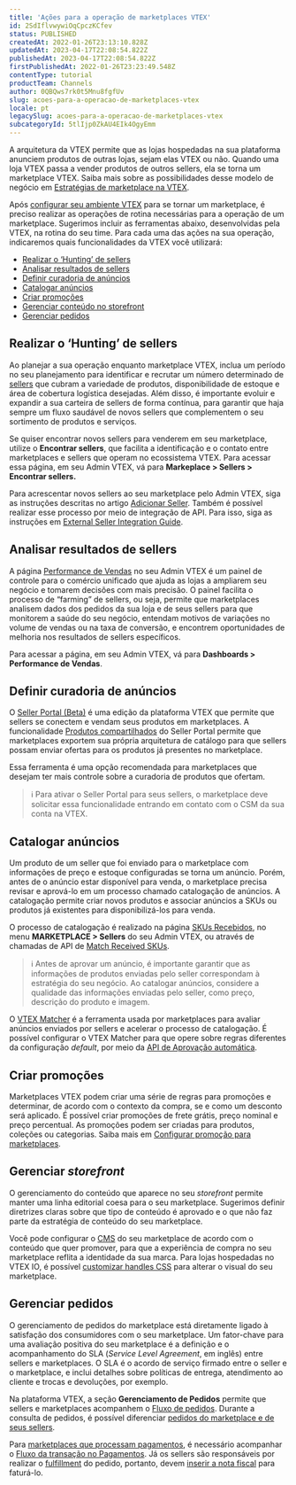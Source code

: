 ```yaml
---
title: 'Ações para a operação de marketplaces VTEX'
id: 2SdIflvwywiOqCpczKCfev
status: PUBLISHED
createdAt: 2022-01-26T23:13:10.828Z
updatedAt: 2023-04-17T22:08:54.822Z
publishedAt: 2023-04-17T22:08:54.822Z
firstPublishedAt: 2022-01-26T23:23:49.548Z
contentType: tutorial
productTeam: Channels
author: 0QBQws7rk0t5Mnu8fgfUv
slug: acoes-para-a-operacao-de-marketplaces-vtex
locale: pt
legacySlug: acoes-para-a-operacao-de-marketplaces-vtex
subcategoryId: 5tlIjp0ZkAU4EIk4OgyEmm
---
```


A arquitetura da VTEX permite que as lojas hospedadas na sua plataforma anunciem produtos de outras lojas, sejam elas VTEX ou não. Quando uma loja VTEX passa a vender produtos de outros sellers, ela se torna um marketplace VTEX. Saiba mais sobre as possibilidades desse modelo de negócio em [Estratégias de marketplace na VTEX](https://help.vtex.com/pt/tutorial/estrategias-de-marketplace-na-vtex--tutorials_402).

Após [configurar seu ambiente VTEX](https://help.vtex.com/pt/tutorial/configurar-marketplace-vtex--7splyp5MqIyt2Iyz5jsNzb) para se tornar um marketplace, é preciso realizar as operações de rotina necessárias para a operação de um marketplace. Sugerimos incluir as ferramentas abaixo, desenvolvidas pela VTEX, na rotina do seu time. Para cada uma das ações na sua operação, indicaremos quais funcionalidades da VTEX você utilizará:

- [Realizar o ‘Hunting’ de sellers](#realizar-o-hunting-de-sellers)  
- [Analisar resultados de sellers](#analisar-resultados-de-sellers)  
- [Definir curadoria de anúncios](#definir-curadoria-de-anuncios)  
- [Catalogar anúncios](#catalogar-anuncios)  
- [Criar promoções](#criar-promocoes)  
- [Gerenciar conteúdo no storefront](#gerenciar-storefront)  
- [Gerenciar pedidos](#gerenciar-pedidos)  

## Realizar o ‘Hunting’ de sellers
Ao planejar a sua operação enquanto marketplace VTEX, inclua um período no seu planejamento para identificar e recrutar um número determinado de [sellers](https://help.vtex.com/pt/tutorial/gerenciamento-de-sellers--6eEiOISwxuAWJ8w6MtK7iv) que cubram a variedade de produtos, disponibilidade de estoque e área de cobertura logística desejadas. Além disso, é importante evoluir e expandir a sua carteira de sellers de forma contínua, para garantir que haja sempre um fluxo saudável de novos sellers que complementem o seu sortimento de produtos e serviços.

Se quiser encontrar novos sellers para venderem em seu marketplace, utilize o __Encontrar sellers__, que facilita a identificação e o contato entre marketplaces e sellers que operam no ecossistema VTEX. Para acessar essa página, em seu Admin VTEX, vá para **Markeplace > Sellers > Encontrar sellers.**

Para acrescentar novos sellers ao seu marketplace pelo Admin VTEX, siga as instruções descritas no artigo [Adicionar Seller](https://help.vtex.com/pt/tutorial/configurando-seller/). Também é possível realizar esse processo por meio de integração de API. Para isso, siga as instruções em [External Seller Integration Guide](https://developers.vtex.com/vtex-rest-api/docs/external-seller-integration-guide). 

## Analisar resultados de sellers

A página [Performance de Vendas](https://help.vtex.com/pt/tutorial/sales-performance--3DMube0sEsK9vPcRYGas72) no seu Admin VTEX é um painel de controle para o comércio unificado que ajuda as lojas a ampliarem seu negócio e tomarem decisões com mais precisão. O painel facilita o processo de “farming” de sellers, ou seja, permite que marketplaces analisem dados dos pedidos da sua loja e de seus sellers para que monitorem a saúde do seu negócio, entendam motivos de variações no volume de vendas ou na taxa de conversão, e encontrem oportunidades de melhoria nos resultados de sellers específicos. 

Para acessar a página, em seu Admin VTEX, vá para **Dashboards > Performance de Vendas**.  

## Definir curadoria de anúncios 

O [Seller Portal (Beta)](https://help.vtex.com/pt/tutorial/seller-portal-primeiros-passos--6w1vBdRH2uuBGmUqgNQjwK) é uma edição da plataforma VTEX que permite que sellers se conectem e vendam seus produtos em marketplaces. A funcionalidade [Produtos compartilhados](https://help.vtex.com/pt/tutorial/seller-portal-produtos-compartilhados--6vUGj2UmOuLzQTK9pj04lu) do Seller Portal permite que marketplaces exportem sua própria arquitetura de catálogo para que sellers possam enviar ofertas para os produtos já presentes no marketplace.

Essa ferramenta é uma opção recomendada para marketplaces que desejam ter mais controle sobre a curadoria de produtos que ofertam. 

>ℹ️ Para ativar o Seller Portal para seus sellers, o marketplace deve solicitar essa funcionalidade entrando em contato com o CSM da sua conta na VTEX.

## Catalogar anúncios

Um produto de um seller que foi enviado para o marketplace com informações de preço e estoque configuradas se torna um anúncio. Porém, antes de o anúncio estar disponível para venda, o marketplace precisa revisar e aprová-lo em um processo chamado catalogação de anúncios. A catalogação permite criar novos produtos e associar anúncios a SKUs ou produtos já existentes para disponibilizá-los para venda.

O processo de catalogação é realizado na página [SKUs Recebidos](https://help.vtex.com/pt/tutorial/sugerindo-e-aprovando-skus/), no menu **MARKETPLACE > Sellers** do seu Admin VTEX, ou através de chamadas de API de [Match Received SKUs](https://developers.vtex.com/vtex-rest-api/reference/match). 

>ℹ️ Antes de aprovar um anúncio, é importante garantir que as informações de produtos enviadas pelo seller correspondam à estratégia do seu negócio. Ao catalogar anúncios, considere a qualidade das informações enviadas pelo seller, como preço, descrição do produto e imagem.

O [VTEX Matcher](https://help.vtex.com/pt/tutorial/entendendo-a-pontuacao-do-vtex-matcher--tutorials_424) é a ferramenta usada por marketplaces para avaliar anúncios enviados por sellers e acelerar o processo de catalogação. É possível configurar o VTEX Matcher para que opere sobre regras diferentes da configuração _default_, por meio da [API de Aprovação automática](https://developers.vtex.com/vtex-rest-api/reference/saveaccountconfig).

## Criar promoções

Marketplaces VTEX podem criar uma série de regras para promoções e determinar, de acordo com o contexto da compra, se e como um desconto será aplicado. É possível criar promoções de frete grátis, preço nominal e preço percentual. As promoções podem ser criadas para produtos, coleções ou categorias. Saiba mais em [Configurar promoção para marketplaces](https://help.vtex.com/pt/tutorial/configurar-promocao-para-marketplace--tutorials_406).

## Gerenciar *storefront*

O gerenciamento do conteúdo que aparece no seu *storefront* permite manter uma linha editorial coesa para o seu marketplace. Sugerimos definir diretrizes claras sobre que tipo de conteúdo é aprovado e o que não faz parte da estratégia de conteúdo do seu marketplace. 

Você pode configurar o [CMS](https://help.vtex.com/pt/tracks/cms--2YcpgIljVaLVQYMzxQbc3z) do seu marketplace de acordo com o conteúdo que quer promover, para que a experiência de compra no seu marketplace reflita a identidade da  sua marca. Para lojas hospedadas no VTEX IO, é possível [customizar handles CSS](https://developers.vtex.com/vtex-developer-docs/docs/vtex-io-documentation-using-css-handles-for-store-customization) para alterar o visual do seu marketplace.

## Gerenciar pedidos
O gerenciamento de pedidos do marketplace está diretamente ligado à satisfação dos consumidores com o seu marketplace. Um fator-chave para uma avaliação positiva do seu marketplace é a definição e o acompanhamento do SLA (_Service Level Agreement_, em inglês) entre sellers e marketplaces. O SLA é o acordo de serviço firmado entre o seller e o marketplace, e inclui detalhes sobre políticas de entrega, atendimento ao cliente e trocas e devoluções, por exemplo. 

Na plataforma VTEX, a seção **Gerenciamento de Pedidos** permite que sellers e marketplaces acompanhem o [Fluxo de pedidos](https://help.vtex.com/pt/tracks/pedidos--2xkTisx4SXOWXQel8Jg8sa/4811ExCe3WrEiRMV3sy9n8). Durante a consulta de pedidos, é possível diferenciar [pedidos do marketplace e de seus sellers](https://help.vtex.com/pt/tutorial/o-que-sao-pedidos-com-origem-marketplace-e-origem-fulfillment--6eVYrmUAwMOeKICU2KuG06). 

Para [marketplaces que processam pagamentos](https://help.vtex.com/pt/tutorial/pagamentos-em-marketplaces-vtex--2kYOfWCZYweJkYl18bw9yD), é necessário acompanhar o [Fluxo da transação no Pagamentos](https://help.vtex.com/pt/tutorial/fluxo-da-transacao-no-pagamentos--Er2oWmqPIWWyeIy4IoEoQ). Já os sellers são responsáveis por realizar o [fulfillment](https://help.vtex.com/pt/tutorial/o-que-sao-pedidos-com-origem-marketplace-e-origem-fulfillment--6eVYrmUAwMOeKICU2KuG06#fulfillment) do pedido, portanto, devem [inserir a nota fiscal](https://help.vtex.com/pt/tutorial/como-inserir-a-nota-fiscal) para faturá-lo. 

